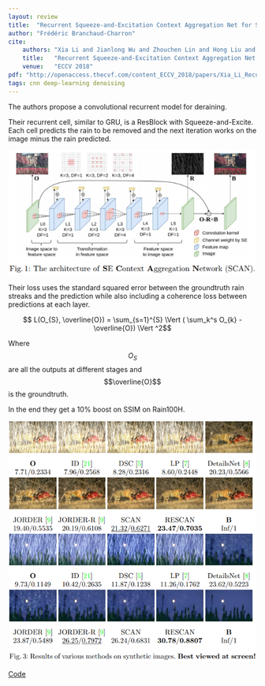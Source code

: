 ```yaml
---
layout: review
title:  "Recurrent Squeeze-and-Excitation Context Aggregation Net for Single Image Deraining"
author: "Frédéric Branchaud-Charron"
cite:
    authors: "Xia Li and Jianlong Wu and Zhouchen Lin and Hong Liu and Hongbin Zha"
    title:   "Recurrent Squeeze-and-Excitation Context Aggregation Net for Single Image Deraining"
    venue:   "ECCV 2018"
pdf: "http://openaccess.thecvf.com/content_ECCV_2018/papers/Xia_Li_Recurrent_Squeeze-and-Excitation_Context_ECCV_2018_paper.pdf"
tags: cnn deep-learning denoising
---
```


The authors propose a convolutional recurrent model for deraining.

Their recurrent cell, similar to GRU, is a ResBlock with Squeeze-and-Excite. Each cell predicts the rain to be removed and the next iteration works on the image minus the rain predicted.

![](/deep-learning/images/deraining/fig1.png)

Their loss uses the standard squared error between the groundtruth rain streaks and the prediction while also including a coherence loss between predictions at each layer.

$$ L(O_{S}, \overline{O}) = \sum_{s=1}^{S} \Vert ( \sum_k^s O_{k} - \overline{O}) \Vert ^2$$

Where $$O_S$$ are all the outputs at different stages and $$\overline{O}$$ is the groundtruth.

In the end they get a 10% boost on SSIM on Rain100H.

![](/deep-learning/images/deraining/fig3.png)

[Code](https://github.com/XiaLiPKU/RESCAN/)
